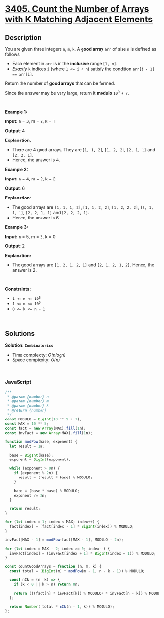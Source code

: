 # [3405. Count the Number of Arrays with K Matching Adjacent Elements](https://leetcode.com/problems/count-the-number-of-arrays-with-k-matching-adjacent-elements)

## Description

<div class="elfjS" data-track-load="description_content"><p>You are given three integers <code>n</code>, <code>m</code>, <code>k</code>. A <strong>good array</strong> <code>arr</code> of size <code>n</code> is defined as follows:</p>

<ul>
	<li>Each element in <code>arr</code> is in the <strong>inclusive</strong> range <code>[1, m]</code>.</li>
	<li><em>Exactly</em> <code>k</code> indices <code>i</code> (where <code>1 &lt;= i &lt; n</code>) satisfy the condition <code>arr[i - 1] == arr[i]</code>.</li>
</ul>

<p>Return the number of <strong>good arrays</strong> that can be formed.</p>

<p>Since the answer may be very large, return it <strong>modulo </strong><code>10<sup>9 </sup>+ 7</code>.</p>

<p>&nbsp;</p>
<p><strong class="example">Example 1:</strong></p>

<div class="example-block">
<p><strong>Input:</strong> <span class="example-io">n = 3, m = 2, k = 1</span></p>

<p><strong>Output:</strong> <span class="example-io">4</span></p>

<p><strong>Explanation:</strong></p>

<ul>
	<li>There are 4 good arrays. They are <code>[1, 1, 2]</code>, <code>[1, 2, 2]</code>, <code>[2, 1, 1]</code> and <code>[2, 2, 1]</code>.</li>
	<li>Hence, the answer is 4.</li>
</ul>
</div>

<p><strong class="example">Example 2:</strong></p>

<div class="example-block">
<p><strong>Input:</strong> <span class="example-io">n = 4, m = 2, k = 2</span></p>

<p><strong>Output:</strong> <span class="example-io">6</span></p>

<p><strong>Explanation:</strong></p>

<ul>
	<li>The good arrays are <code>[1, 1, 1, 2]</code>, <code>[1, 1, 2, 2]</code>, <code>[1, 2, 2, 2]</code>, <code>[2, 1, 1, 1]</code>, <code>[2, 2, 1, 1]</code> and <code>[2, 2, 2, 1]</code>.</li>
	<li>Hence, the answer is 6.</li>
</ul>
</div>

<p><strong class="example">Example 3:</strong></p>

<div class="example-block">
<p><strong>Input:</strong> <span class="example-io">n = 5, m = 2, k = 0</span></p>

<p><strong>Output:</strong> <span class="example-io">2</span></p>

<p><strong>Explanation:</strong></p>

<ul>
	<li>The good arrays are <code>[1, 2, 1, 2, 1]</code> and <code>[2, 1, 2, 1, 2]</code>. Hence, the answer is 2.</li>
</ul>
</div>

<p>&nbsp;</p>
<p><strong>Constraints:</strong></p>

<ul>
	<li><code>1 &lt;= n &lt;= 10<sup>5</sup></code></li>
	<li><code>1 &lt;= m &lt;= 10<sup>5</sup></code></li>
	<li><code>0 &lt;= k &lt;= n - 1</code></li>
</ul>
</div>

<p>&nbsp;</p>

## Solutions

**Solution: `Combinatorics`**

- Time complexity: <em>O(nlogn)</em>
- Space complexity: <em>O(n)</em>

<p>&nbsp;</p>

### **JavaScript**

```js
/**
 * @param {number} n
 * @param {number} m
 * @param {number} k
 * @return {number}
 */
const MODULO = BigInt(10 ** 9 + 7);
const MAX = 10 ** 5;
const fact = new Array(MAX).fill(1n);
const invFact = new Array(MAX).fill(1n);

function modPow(base, exponent) {
  let result = 1n;

  base = BigInt(base);
  exponent = BigInt(exponent);

  while (exponent > 0n) {
    if (exponent % 2n) {
      result = (result * base) % MODULO;
    }

    base = (base * base) % MODULO;
    exponent /= 2n;
  }

  return result;
}

for (let index = 1; index < MAX; index++) {
  fact[index] = (fact[index - 1] * BigInt(index)) % MODULO;
}

invFact[MAX - 1] = modPow(fact[MAX - 1], MODULO - 2n);

for (let index = MAX - 2; index >= 0; index--) {
  invFact[index] = (invFact[index + 1] * BigInt(index + 1)) % MODULO;
}

const countGoodArrays = function (n, m, k) {
  const total = (BigInt(m) * modPow(m - 1, n - k - 1)) % MODULO;

  const nCk = (n, k) => {
    if (k < 0 || k > n) return 0n;

    return (((fact[n] * invFact[k]) % MODULO) * invFact[n - k]) % MODULO;
  };

  return Number((total * nCk(n - 1, k)) % MODULO);
};
```
